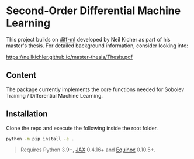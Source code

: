 # Second-Order Differential Machine Learning
This project builds on [diff-ml](https://github.com/neilkichler/diff-ml) developed by Neil Kicher as part of his master's thesis.
For detailed background information, consider looking into:

https://neilkichler.github.io/master-thesis/Thesis.pdf

## Content
The package currently implements the core functions needed for Sobolev Training / Differential Machine Learning.

## Installation
Clone the repo and execute the following inside the root folder.

```bash
python -m pip install -e .
```

> Requires Python 3.9+, [JAX](https://github.com/google/jax) 0.4.16+ and [Equinox](https://github.com/patrick-kidger/equinox) 0.10.5+.



